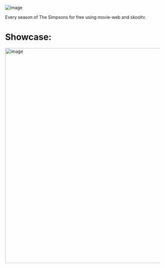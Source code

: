 ![image](https://user-images.githubusercontent.com/119009502/233666864-f154834b-d653-4d43-a7b2-b9ae4408bee5.png)


Every season of The Simpsons for free using movie-web and skooltv.


# Showcase:


<img width="697" alt="image" src="https://user-images.githubusercontent.com/119009502/233642613-ef2ad714-d340-4c18-b99a-ce7f23c47c39.png">
